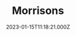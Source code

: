 ---
date: 2023-01-15T11:18:21.000Z
title: Morrisons
latitude: 52.04938134912715
longitude: 0.9546547409704537
category: checkin
---